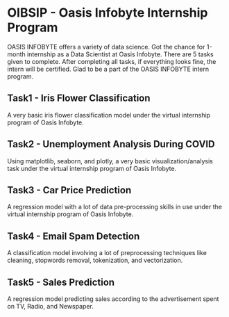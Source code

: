 # OIBSIP - Oasis Infobyte Internship Program
OASIS INFOBYTE offers a variety of data science. Got the chance for 1-month internship as a Data Scientist at Oasis Infobyte.
There are 5 tasks given to complete. After completing all tasks, if everything looks fine, the intern will be certified. Glad to be a part of the OASIS INFOBYTE intern program.


## Task1 - Iris Flower Classification
A very basic iris flower classification model under the virtual internship program of Oasis Infobyte. <br>

## Task2 - Unemployment Analysis During COVID
Using matplotlib, seaborn, and plotly, a very basic visualization/analysis task under the virtual internship program of Oasis Infobyte. <br>

## Task3 - Car Price Prediction
A regression model with a lot of data pre-processing skills in use under the virtual internship program of Oasis Infobyte. <br>

## Task4 - Email Spam Detection
A classification model involving a lot of preprocessing techniques like cleaning, stopwords removal, tokenization, and vectorization. <br>

## Task5 - Sales Prediction
A regression model predicting sales according to the advertisement spent on TV, Radio, and Newspaper. <br>
